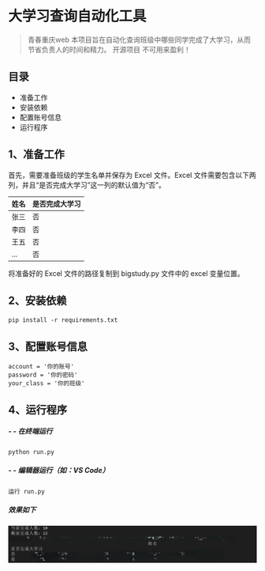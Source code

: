 # 大学习查询自动化工具
> 青春重庆web 本项目旨在自动化查询班级中哪些同学完成了大学习，从而节省负责人的时间和精力。
> 开源项目 不可用来盈利！
## 目录
 - 准备工作
 - 安装依赖 
 - 配置账号信息
 - 运行程序
##  1、准备工作
首先，需要准备班级的学生名单并保存为 Excel 文件。Excel 文件需要包含以下两列，并且“是否完成大学习”这一列的默认值为“否”。

| 姓名 | 是否完成大学习 |
|--|--|
| 张三 | 否 |
| 李四 | 否 |
| 王五 | 否 |
| ... | 否 |

将准备好的 Excel 文件的路径复制到 bigstudy.py 文件中的 excel 变量位置。
##  2、安装依赖

    pip install -r requirements.txt

##  3、配置账号信息

	account = '你的账号'
	password = '你的密码'
	your_class = '你的班级'

##  4、运行程序
##### - - 在终端运行
	python run.py
##### - - 编辑器运行（如：VS Code）
	运行 run.py 
##### 效果如下
![alt text](效果图.png)
